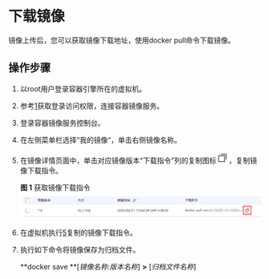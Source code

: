 # 下载镜像<a name="swr_01_0017"></a>

镜像上传后，您可以获取镜像下载地址，使用docker pull命令下载镜像。

## 操作步骤<a name="section13356144645616"></a>

1.  以root用户登录容器引擎所在的虚拟机。
2.  参考[1](客户端上传镜像.md#zh-cn_topic_0112596104_zh-cn_topic_0075378957_li58001655123)获取登录访问权限，连接容器镜像服务。
3.  登录容器镜像服务控制台。
4.  在左侧菜单栏选择“我的镜像“，单击右侧镜像名称。
5.  <a name="zh-cn_topic_0084266454_li197783469319"></a>在镜像详情页面中，单击对应镜像版本“下载指令”列的复制图标![](figures/小图标-复制.png)，复制镜像下载指令。

    **图 1**  获取镜像下载指令<a name="zh-cn_topic_0084266454_fig18518532151513"></a>  
    ![](figures/获取镜像下载指令.png "获取镜像下载指令")

6.  在虚拟机执行[5](#zh-cn_topic_0084266454_li197783469319)复制的镜像下载指令。
7.  执行如下命令将镜像保存为归档文件。

    **docker save **\[_镜像名称:版本名称_\]  **\>**  \[_归档文件名称_\]


